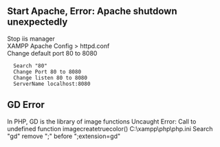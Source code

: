 ## Start Apache, Error: Apache shutdown unexpectedly
  Stop iis manager<br>
  XAMPP Apache Config > httpd.conf<br>
Change default port 80 to 8080
```
  Search "80"
  Change Port 80 to 8080
  Change listen 80 to 8080
  ServerName localhost:8080
```
## GD Error
In PHP, GD is the library of image functions
Uncaught Error: Call to undefined function imagecreatetruecolor()
C:\xampp\php\php.ini
Search "gd"
remove ";" before ";extension=gd"
